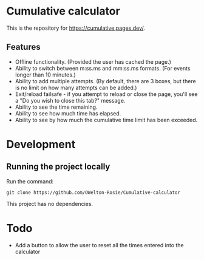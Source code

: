 # Cumulative calculator
This is the repository for <a href="https://cumulative.pages.dev/">https://cumulative.pages.dev/</a>.

## Features
- Offline functionality. (Provided the user has cached the page.)
- Ability to switch between m:ss.ms and mm:ss.ms formats. (For events longer than 10 minutes.)
- Ability to add multiple attempts. (By default, there are 3 boxes, but there is no limit on how many attempts can be added.)
- Exit/reload failsafe - if you attempt to reload or close the page, you'll see a "Do you wish to close this tab?" message.
- Ability to see the time remaining.
- Ability to see how much time has elapsed.
- Ability to see by how much the cumulative time limit has been exceeded.

# Development
## Running the project locally
Run the command:
```
git clone https://github.com/OWelton-Rosie/Cumulative-calculator
```

This project has no dependencies.

# Todo
- Add a button to allow the user to reset all the times entered into the calculator
